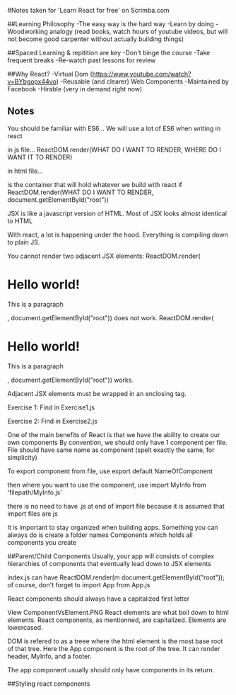 #Notes taken for 'Learn React for free' on Scrimba.com

##Learning Philosophy
-The easy way is the hard way
-Learn by doing
-Woodworking analogy (read books, watch hours of youtube videos, but will not become good carpenter without actually building things)

##Spaced Learning & repitition are key
-Don't binge the course
-Take frequent breaks
-Re-watch past lessons for review

##Why React?
-Virtual Dom (https://www.youtube.com/watch?v=BYbgopx44vo)
-Reusable (and clearer) Web Components
-Maintained by Facebook
-Hirable (very in demand right now)

## Notes

You should be familiar with ES6...
We will use a lot of ES6 when writing in react

in js file...
ReactDOM.render(WHAT DO I WANT TO RENDER, WHERE DO I WANT IT TO RENDER)

in html file...

<div id="root"></div> is the container that will hold whatever we build with react if ReactDOM.render(WHAT DO I WANT TO RENDER, document.getElementById("root"))

JSX is like a javascript version of HTML. Most of JSX looks almost identical to HTML

With react, a lot is happening under the hood. Everything is compiling down to plain JS.

You cannot render two adjacent JSX elements:
ReactDOM.render(<h1>Hello world!</h1><p>This is a paragraph</p>, document.getElementById("root")) does not work.
ReactDOM.render(<div><h1>Hello world!</h1><p>This is a paragraph</p></div>, document.getElementById("root")) works.

Adjacent JSX elements must be wrapped in an enclosing tag.

Exercise 1: Find in Exercise1.js

Exercise 2: Find in Exercise2.js

One of the main benefits of React is that we have the ability to create our own components
By convention, we should only have 1 component per file.
File should have same name as component (spelt exactly the same, for simplicity)

To export component from file, use
export default NameOfComponent

then where you want to use the component, use
import MyInfo from 'filepath/MyInfo.js'

there is no need to have .js at end of import file because it is assumed that import files are js

It is important to stay organized when building apps. Something you can always do is create a folder names Components which holds all components you create

##Parent/Child Components
Usually, your app will consists of complex hierarchies of components that eventually lead down to JSX elements

index.js can have
ReactDOM.render(<App />m document.getElementById("root"));
of course, don't forget to import App from App.js

React components should always have a capitalized first letter

View ComponentVsElement.PNG
React elements are what boil down to html elements. React components, as mentionned, are capitalized. Elements are lowercased.

DOM is refered to as a treee where the html element is the most base root of that tree.
Here the App component is the root of the tree. It can render header, MyInfo, and a footer.

The app component usually should only have components in its return.

##Styling react components
